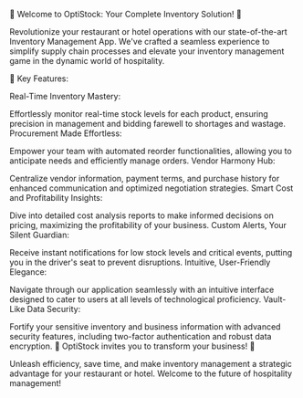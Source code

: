 🌟 Welcome to OptiStock: Your Complete Inventory Solution! 🌟

Revolutionize your restaurant or hotel operations with our state-of-the-art Inventory Management App. We've crafted a seamless experience to simplify supply chain processes and elevate your inventory management game in the dynamic world of hospitality.

🚀 Key Features:

Real-Time Inventory Mastery:

Effortlessly monitor real-time stock levels for each product, ensuring precision in management and bidding farewell to shortages and wastage.
Procurement Made Effortless:

Empower your team with automated reorder functionalities, allowing you to anticipate needs and efficiently manage orders.
Vendor Harmony Hub:

Centralize vendor information, payment terms, and purchase history for enhanced communication and optimized negotiation strategies.
Smart Cost and Profitability Insights:

Dive into detailed cost analysis reports to make informed decisions on pricing, maximizing the profitability of your business.
Custom Alerts, Your Silent Guardian:

Receive instant notifications for low stock levels and critical events, putting you in the driver's seat to prevent disruptions.
Intuitive, User-Friendly Elegance:

Navigate through our application seamlessly with an intuitive interface designed to cater to users at all levels of technological proficiency.
Vault-Like Data Security:

Fortify your sensitive inventory and business information with advanced security features, including two-factor authentication and robust data encryption.
🚀 OptiStock invites you to transform your business! 🚀

Unleash efficiency, save time, and make inventory management a strategic advantage for your restaurant or hotel. Welcome to the future of hospitality management!
